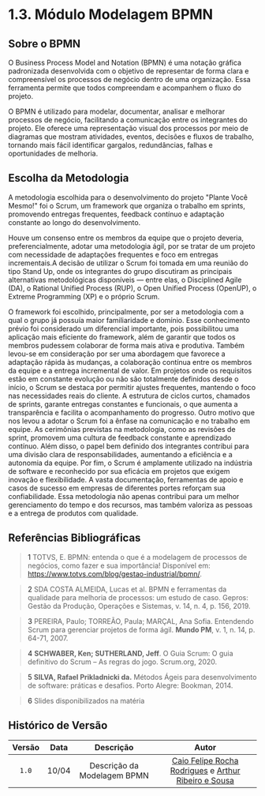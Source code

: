 # 1.3. Módulo Modelagem BPMN

## Sobre o BPMN

O Business Process Model and Notation (BPMN) é uma notação gráfica padronizada desenvolvida com o objetivo de representar de forma clara e compreensível os processos de negócio dentro de uma organização. Essa ferramenta permite que todos compreendam e acompanhem o fluxo do projeto.

O BPMN é utilizado para modelar, documentar, analisar e melhorar processos de negócio, facilitando a comunicação entre os integrantes do projeto. Ele oferece uma representação visual dos processos por meio de diagramas que mostram atividades, eventos, decisões e fluxos de trabalho, tornando mais fácil identificar gargalos, redundâncias, falhas e oportunidades de melhoria.

## Escolha da Metodologia

A metodologia escolhida para o desenvolvimento do projeto "Plante Você Mesmo!" foi o Scrum, um framework que organiza o trabalho em sprints, promovendo entregas frequentes, feedback contínuo e adaptação constante ao longo do desenvolvimento.

Houve um consenso entre os membros da equipe que o projeto deveria, preferencialmente, adotar uma metodologia ágil, por se tratar de um projeto com necessidade de adaptações frequentes e foco em entregas incrementais.A decisão de utilizar o Scrum foi tomada em uma reunião do tipo Stand Up, onde os integrantes do grupo discutiram as principais alternativas metodológicas disponíveis — entre elas, o Disciplined Agile (DA), o Rational Unified Process (RUP), o Open Unified Process (OpenUP), o Extreme Programming (XP) e o próprio Scrum. 

O framework foi escolhido, principalmente, por ser a metodologia com a qual o grupo já possuía maior familiaridade e domínio. Esse conhecimento prévio foi considerado um diferencial importante, pois possibilitou uma aplicação mais eficiente do framework, além de garantir que todos os membros pudessem colaborar de forma mais ativa e produtiva. Também levou-se em consideração por ser uma abordagem que favorece a adaptação rápida às mudanças, a colaboração contínua entre os membros da equipe e a entrega incremental de valor. Em projetos onde os requisitos estão em constante evolução ou não são totalmente definidos desde o início, o Scrum se destaca por permitir ajustes frequentes, mantendo o foco nas necessidades reais do cliente. A estrutura de ciclos curtos, chamados de sprints, garante entregas constantes e funcionais, o que aumenta a transparência e facilita o acompanhamento do progresso.
Outro motivo que nos levou a adotar o Scrum foi a ênfase na comunicação e no trabalho em equipe. As cerimônias previstas na metodologia, como as revisões de sprint, promovem uma cultura de feedback constante e aprendizado contínuo. Além disso, o papel bem definido dos integrantes contribui para uma divisão clara de responsabilidades, aumentando a eficiência e a autonomia da equipe.
Por fim, o Scrum é amplamente utilizado na indústria de software e reconhecido por sua eficácia em projetos que exigem inovação e flexibilidade. A vasta documentação, ferramentas de apoio e casos de sucesso em empresas de diferentes portes reforçam sua confiabilidade. Essa metodologia não apenas contribui para um melhor gerenciamento do tempo e dos recursos, mas também valoriza as pessoas e a entrega de produtos com qualidade.

## Referências Bibliográficas

> <a id = "um">1</a> TOTVS, E. BPMN: entenda o que é a modelagem de processos de negócios, como fazer e sua importância! Disponível em: <https://www.totvs.com/blog/gestao-industrial/bpmn/>.

> <a id = "dois">2</a> SDA COSTA ALMEIDA, Lucas et al. BPMN e ferramentas da qualidade para melhoria de processos: um estudo de caso. Gepros: Gestão da Produção, Operações e Sistemas, v. 14, n. 4, p. 156, 2019.

> <a id = "tres">3</a> PEREIRA, Paulo; TORREÃO, Paula; MARÇAL, Ana Sofia. Entendendo Scrum para gerenciar projetos de forma ágil. **Mundo PM**, v. 1, n. 14, p. 64-71, 2007.

> <a id = "quato">4</a> **SCHWABER, Ken; SUTHERLAND, Jeff**. O Guia Scrum: O guia definitivo do Scrum – As regras do jogo. Scrum.org, 2020.

> <a id = "cinco">5</a> **SILVA, Rafael Prikladnicki da.** Métodos Ágeis para desenvolvimento de software: práticas e desafios. Porto Alegre: Bookman, 2014.

> <a id = "seis">6</a> Slides disponibilizados na matéria

## Histórico de Versão

| Versão | Data | Descrição | Autor |
| :----: | :--: | :-------: | :---: |
| `1.0`| 10/04 | Descrição da Modelagem BPMN | [Caio Felipe Rocha Rodrigues](https://github.com/caio-felipee) e [Arthur Ribeiro e Sousa](https://github.com/artrsousa1) |
